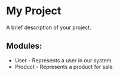 # My Project

A brief description of your project.

## Modules:
- User - Represents a user in our system.
- Product - Represents a product for sale.
